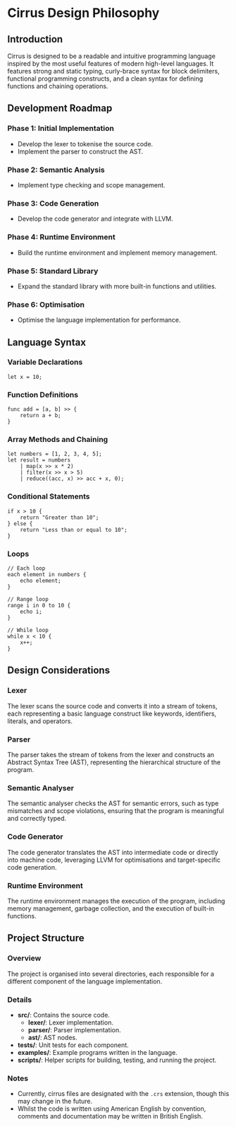 # Cirrus Design Philosophy

## Introduction
Cirrus is designed to be a readable and intuitive programming language inspired by the most useful features of modern high-level languages. It features strong and static typing, curly-brace syntax for block delimiters, functional programming constructs, and a clean syntax for defining functions and chaining operations.

## Development Roadmap
### Phase 1: Initial Implementation
- Develop the lexer to tokenise the source code.
- Implement the parser to construct the AST.

### Phase 2: Semantic Analysis
- Implement type checking and scope management.

### Phase 3: Code Generation
- Develop the code generator and integrate with LLVM.

### Phase 4: Runtime Environment
- Build the runtime environment and implement memory management.

### Phase 5: Standard Library
- Expand the standard library with more built-in functions and utilities.

### Phase 6: Optimisation
- Optimise the language implementation for performance.

## Language Syntax
### Variable Declarations
```
let x = 10;
```

### Function Definitions
```
func add = [a, b] >> {
    return a + b;
}
```

### Array Methods and Chaining
```
let numbers = [1, 2, 3, 4, 5];
let result = numbers
    | map(x >> x * 2)
    | filter(x >> x > 5)
    | reduce((acc, x) >> acc + x, 0);
```

### Conditional Statements
```
if x > 10 {
    return "Greater than 10";
} else {
    return "Less than or equal to 10";
}
```

### Loops
```
// Each loop
each element in numbers {
    echo element;
}

// Range loop
range i in 0 to 10 {
    echo i;
}

// While loop
while x < 10 {
    x++;
}
```

## Design Considerations
### Lexer
The lexer scans the source code and converts it into a stream of tokens, each representing a basic language construct like keywords, identifiers, literals, and operators.

### Parser
The parser takes the stream of tokens from the lexer and constructs an Abstract Syntax Tree (AST), representing the hierarchical structure of the program.

### Semantic Analyser
The semantic analyser checks the AST for semantic errors, such as type mismatches and scope violations, ensuring that the program is meaningful and correctly typed.

### Code Generator
The code generator translates the AST into intermediate code or directly into machine code, leveraging LLVM for optimisations and target-specific code generation.

### Runtime Environment
The runtime environment manages the execution of the program, including memory management, garbage collection, and the execution of built-in functions.

## Project Structure
### Overview
The project is organised into several directories, each responsible for a different component of the language implementation.

### Details
- **src/**: Contains the source code.
  - **lexer/**: Lexer implementation.
  - **parser/**: Parser implementation.
  - **ast/**: AST nodes.
- **tests/**: Unit tests for each component.
- **examples/**: Example programs written in the language.
- **scripts/**: Helper scripts for building, testing, and running the project.

### Notes
- Currently, cirrus files are designated with the `.crs` extension, though this may change in the future.
- Whilst the code is written using American English by convention, comments and documentation may be written in British English.